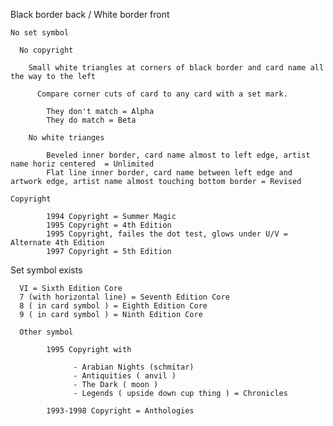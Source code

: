 
  Black border back / White border front

    No set symbol

      No copyright

        Small white triangles at corners of black border and card name all the way to the left
                  
          Compare corner cuts of card to any card with a set mark.
                  
            They don't match = Alpha
            They do match = Beta
                  
        No white trianges
            
            Beveled inner border, card name almost to left edge, artist name horiz centered  = Unlimited 
            Flat line inner border, card name between left edge and artwork edge, artist name almost touching bottom border = Revised

    Copyright
      
            1994 Copyright = Summer Magic
            1995 Copyright = 4th Edition 
            1995 Copyright, failes the dot test, glows under U/V = Alternate 4th Edition 
            1997 Copyright = 5th Edition

  Set symbol exists

      VI = Sixth Edition Core
      7 (with horizontal line) = Seventh Edition Core
      8 ( in card symbol ) = Eighth Edition Core
      9 ( in card symbol ) = Ninth Edition Core

      Other symbol

            1995 Copyright with 
            
                  - Arabian Nights (schmitar) 
                  - Antiquities ( anvil ) 
                  - The Dark ( moon ) 
                  - Legends ( upside down cup thing ) = Chronicles
                  
            1993-1998 Copyright = Anthologies
                  


